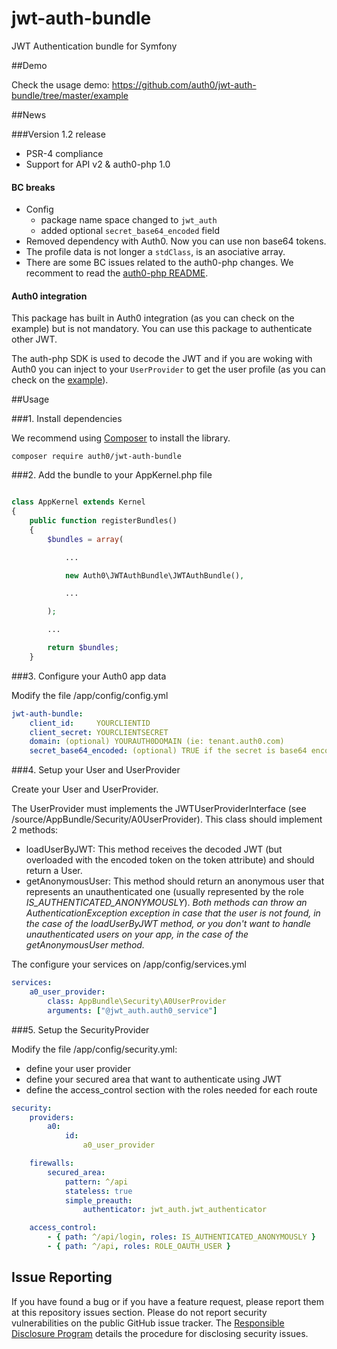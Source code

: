 # jwt-auth-bundle

JWT Authentication bundle for Symfony


##Demo

Check the usage demo: https://github.com/auth0/jwt-auth-bundle/tree/master/example

##News

###Version 1.2 release

- PSR-4 compliance
- Support for API v2 & auth0-php 1.0

#### BC breaks

- Config
    - package name space changed to `jwt_auth`
    - added optional `secret_base64_encoded` field
- Removed dependency with Auth0. Now you can use non base64 tokens.
- The profile data is not longer a `stdClass`, is an asociative array.
- There are some BC issues related to the auth0-php changes. We recomment to read the [auth0-php README](https://github.com/auth0/Auth0-PHP).

#### Auth0 integration

This package has built in Auth0 integration (as you can check on the example) but is not mandatory. You can use this package to authenticate other JWT.

The auth-php SDK is used to decode the JWT and if you are woking with Auth0 you can inject to your `UserProvider` to get the user profile (as you can check on the [example](https://github.com/auth0/jwt-auth-bundle/blob/master/example/src/AppBundle/Security/A0UserProvider.php)).

##Usage

###1. Install dependencies

We recommend using [Composer](http://getcomposer.org/doc/01-basic-usage.md) to install the library.

~~~
composer require auth0/jwt-auth-bundle 
~~~

###2. Add the bundle to your AppKernel.php file

~~~php

class AppKernel extends Kernel
{
    public function registerBundles()
    {
        $bundles = array(

            ...

            new Auth0\JWTAuthBundle\JWTAuthBundle(),

            ...

        );

        ...

        return $bundles;
    }

~~~

###3. Configure your Auth0 app data

Modify the file /app/config/config.yml

~~~yml
jwt-auth-bundle:
    client_id:     YOURCLIENTID
    client_secret: YOURCLIENTSECRET
    domain: (optional) YOURAUTH0DOMAIN (ie: tenant.auth0.com)
    secret_base64_encoded: (optional) TRUE if the secret is base64 encoded (true by default as the Auth0 secret)
~~~

###4. Setup your User and UserProvider

Create your User and UserProvider.

The UserProvider must implements the JWTUserProviderInterface (see /source/AppBundle/Security/A0UserProvider). This class should implement 2 methods:
- loadUserByJWT: This method receives the decoded JWT (but overloaded with the encoded token on the token attribute) and should return a User.
- getAnonymousUser: This method should return an anonymous user that represents an unauthenticated one (usually represented by the role *IS_AUTHENTICATED_ANONYMOUSLY*).
*Both methods can throw an AuthenticationException exception in case that the user is not found, in the case of the loadUserByJWT method, or you don't want to handle unauthenticated users on your app, in the case of the getAnonymousUser method.*

The configure your services on /app/config/services.yml

~~~yml
services:
    a0_user_provider:
        class: AppBundle\Security\A0UserProvider
        arguments: ["@jwt_auth.auth0_service"]
~~~

###5. Setup the SecurityProvider

Modify the file /app/config/security.yml:

- define your user provider
- define your secured area that want to authenticate using JWT
- define the access_control section with the roles needed for each route

~~~yml
security:
    providers:
        a0:
            id:
                a0_user_provider

    firewalls:
        secured_area:
            pattern: ^/api
            stateless: true
            simple_preauth:
                authenticator: jwt_auth.jwt_authenticator

    access_control:
        - { path: ^/api/login, roles: IS_AUTHENTICATED_ANONYMOUSLY }
        - { path: ^/api, roles: ROLE_OAUTH_USER }
~~~


## Issue Reporting

If you have found a bug or if you have a feature request, please report them at this repository issues section. Please do not report security vulnerabilities on the public GitHub issue tracker. The [Responsible Disclosure Program](https://auth0.com/whitehat) details the procedure for disclosing security issues.
